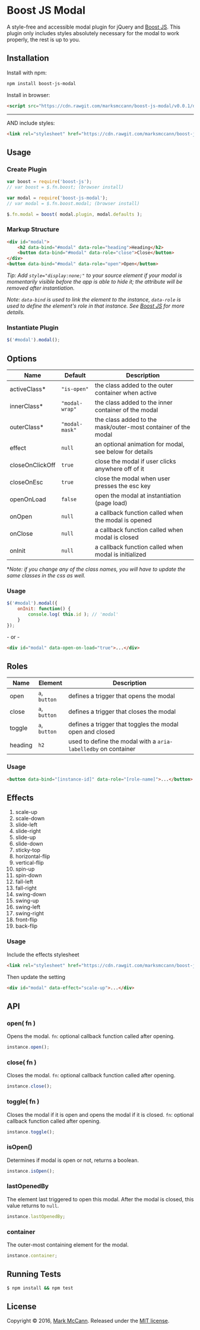 Boost JS Modal
==================================================
A style-free and accessible modal plugin for jQuery and [Boost JS](https://github.com/marksmccann/boost-js). This plugin only includes styles absolutely necessary for the modal to work properly, the rest is up to you.


Installation
--------------------------------------
Install with npm:
```bash
npm install boost-js-modal
```
Install in browser:
```html
<script src="https://cdn.rawgit.com/marksmccann/boost-js-modal/v0.0.1/dist/modal.min.js"></script>
```
___________

AND include styles:

```html
<link rel="stylesheet" href="https://cdn.rawgit.com/marksmccann/boost-js-modal/v0.0.1/dist/modal.min.css">
```

Usage
--------------------------------------

### Create Plugin
```javascript
var boost = require('boost-js');
// var boost = $.fn.boost; (browser install)

var modal = require('boost-js-modal');
// var modal = $.fn.boost.modal; (browser install)

$.fn.modal = boost( modal.plugin, modal.defaults );
```

### Markup Structure
```html
<div id="modal">
    <h2 data-bind="#modal" data-role="heading">Heading</h2>
    <button data-bind="#modal" data-role="close">Close</button>
</div>
<button data-bind="#modal" data-role="open">Open</button>
```
*Tip: Add `style="display:none;"` to your source element if your modal is momentarily visible before the app is able to hide it; the attribute will be removed after instantiation.*

*Note: `data-bind` is used to link the element to the instance, `data-role` is used to define the element's role in that instance. See [Boost JS](https://github.com/marksmccann/boost-js) for more details.*


### Instantiate Plugin
```javascript
$('#modal').modal();
```

Options
--------------------------------------
Name | Default | Description
--- | --- | ---
activeClass* | `"is-open"` | the class added to the outer container when active
innerClass* | `"modal-wrap"` | the class added to the inner container of the modal
outerClass* | `"modal-mask"` | the class added to the mask/outer-most container of the modal
effect | `null` | an optional animation for modal, see below for details
closeOnClickOff | `true` | close the modal if user clicks anywhere off of it
closeOnEsc | `true` | close the modal when user presses the esc key
openOnLoad | `false` | open the modal at instantiation (page load)
onOpen | `null` | a callback function called when the modal is opened
onClose | `null` | a callback function called when modal is closed
onInit | `null` | a callback function called when modal is initialized
**Note: if you change any of the class names, you will have to update the same classes in the css as well.*
### Usage
```javascript
$('#modal').modal({
    onInit: function() {
        console.log( this.id ); // 'modal'
    }
});
```
\- or -
```html
<div id="modal" data-open-on-load="true">...</div>
```

Roles
--------------------------------------
Name | Element | Description
--- | --- | ---
open | `a`, `button` | defines a trigger that opens the modal
close | `a`, `button` | defines a trigger that closes the modal
toggle | `a`, `button` | defines a trigger that toggles the modal open and closed
heading | `h2` | used to define the modal with a `aria-labelledby` on container
### Usage
```html
<button data-bind="[instance-id]" data-role="[role-name]">...</button>
```

Effects
--------------------------------------
1. scale-up
2. scale-down
3. slide-left
4. slide-right
5. slide-up
6. slide-down
7. sticky-top
8. horizontal-flip
9. vertical-flip
10. spin-up
11. spin-down
12. fall-left
13. fall-right
14. swing-down
15. swing-up
16. swing-left
17. swing-right
18. front-flip
19. back-flip

### Usage
Include the effects stylesheet
```html
<link rel="stylesheet" href="https://cdn.rawgit.com/marksmccann/boost-js-modal/v0.0.1/dist/effects.min.css">
```
Then update the setting
```html
<div id="modal" data-effect="scale-up">...</div>
```

API
--------------------------------------
### open( fn )
Opens the modal. `fn`: optional callback function called after opening.
```javascript
instance.open();
```
### close( fn )
Closes the modal. `fn`: optional callback function called after opening.
```javascript
instance.close();
```
### toggle( fn )
Closes the modal if it is open and opens the modal if it is closed. `fn`: optional callback function called after opening.
```javascript
instance.toggle();
```
### isOpen()
Determines if modal is open or not, returns a boolean.
```javascript
instance.isOpen();
```
### lastOpenedBy
The element last triggered to open this modal. After the modal is closed, this value returns to `null`.
```javascript
instance.lastOpenedBy;
```
### container
The outer-most containing element for the modal.
```javascript
instance.container;
```

Running Tests
--------------------------------------

```bash
$ npm install && npm test
```


License
--------------------------------------

Copyright © 2016, [Mark McCann](https://github.com/marksmccann).
Released under the [MIT license](LICENSE).
